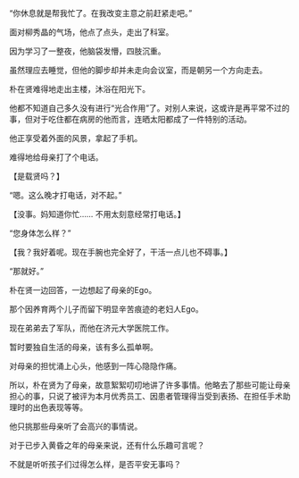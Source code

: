 “你休息就是帮我忙了。在我改变主意之前赶紧走吧。”

面对柳秀晶的气场，他点了点头，走出了科室。

因为学习了一整夜，他脑袋发懵，四肢沉重。

虽然理应去睡觉，但他的脚步却并未走向会议室，而是朝另一个方向走去。

朴在贤难得地走出主楼，沐浴在阳光下。

他都不知道自己多久没有进行“光合作用”了。对别人来说，这或许是再平常不过的事，但对于吃住都在病房的他而言，连晒太阳都成了一件特别的活动。

他正享受着外面的风景，拿起了手机。

难得地给母亲打了个电话。

【是载贤吗？】

“嗯。这么晚才打电话，对不起。”

【没事。妈知道你忙…… 不用太刻意经常打电话。】

“您身体怎么样？”

【我？我好着呢。现在手腕也完全好了，干活一点儿也不碍事。】

“那就好。”

朴在贤一边回答，一边想起了母亲的Ego。

那个因养育两个儿子而留下明显辛苦痕迹的老妇人Ego。

现在弟弟去了军队，而他在济元大学医院工作。

暂时要独自生活的母亲，该有多么孤单啊。

对母亲的担忧涌上心头，他感到一阵心隐隐作痛。

所以，朴在贤为了母亲，故意絮絮叨叨地讲了许多事情。他略去了那些可能让母亲担心的事，只说了被评为本月优秀员工、因患者管理得当受到表扬、在担任手术助理时的出色表现等等。

他只挑那些母亲听了会高兴的事情说。

对于已步入黄昏之年的母亲来说，还有什么乐趣可言呢？

不就是听听孩子们过得怎么样，是否平安无事吗？